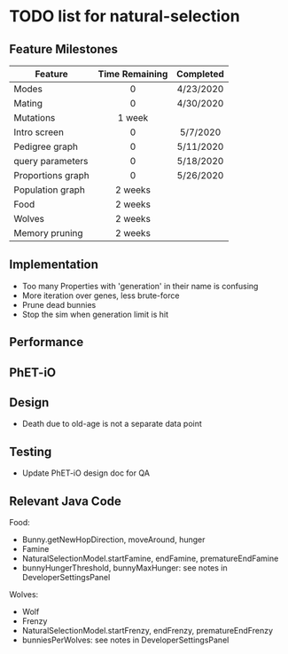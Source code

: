 # TODO list for natural-selection

## Feature Milestones

| Feature | Time Remaining | Completed |
| --- | :---: | :---: |
| Modes | 0 | 4/23/2020 |
| Mating | 0 | 4/30/2020 |
| Mutations | 1 week |  |
| Intro screen | 0 | 5/7/2020 |
| Pedigree graph | 0 | 5/11/2020 |
| query parameters | 0 | 5/18/2020 |
| Proportions graph | 0 | 5/26/2020 | 
| Population graph | 2 weeks | |
| Food | 2 weeks | | 
| Wolves | 2 weeks | |
| Memory pruning | 2 weeks | |

## Implementation

* Too many Properties with 'generation' in their name is confusing
* More iteration over genes, less brute-force
* Prune dead bunnies
* Stop the sim when generation limit is hit

## Performance

## PhET-iO

## Design

* Death due to old-age is not a separate data point

## Testing

* Update PhET-iO design doc for QA

## Relevant Java Code

Food:
* Bunny.getNewHopDirection, moveAround, hunger
* Famine
* NaturalSelectionModel.startFamine, endFamine, prematureEndFamine
* bunnyHungerThreshold, bunnyMaxHunger: see notes in DeveloperSettingsPanel

Wolves:
* Wolf
* Frenzy
* NaturalSelectionModel.startFrenzy, endFrenzy, prematureEndFrenzy
* bunniesPerWolves: see notes in DeveloperSettingsPanel
